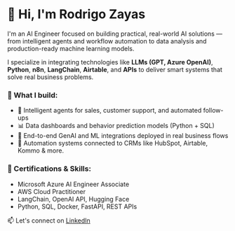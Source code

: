 # 👋 Hi, I'm Rodrigo Zayas

I'm an AI Engineer focused on building practical, real-world AI solutions — from intelligent agents and workflow automation to data analysis and production-ready machine learning models.

I specialize in integrating technologies like **LLMs (GPT, Azure OpenAI)**, **Python**, **n8n**, **LangChain**, **Airtable**, and **APIs** to deliver smart systems that solve real business problems.

### 💼 What I build:
- 🤖 Intelligent agents for sales, customer support, and automated follow-ups
- 📊 Data dashboards and behavior prediction models (Python + SQL)
- 🧠 End-to-end GenAI and ML integrations deployed in real business flows
- 🔗 Automation systems connected to CRMs like HubSpot, Airtable, Kommo & more.

### 🚀 Certifications & Skills:
- Microsoft Azure AI Engineer Associate 
- AWS Cloud Practitioner 
- LangChain, OpenAI API, Hugging Face
- Python, SQL, Docker, FastAPI, REST APIs
 
📫 Let's connect on [LinkedIn](https://www.linkedin.com/in/rodrigo-zayas-03a0a9299/)

